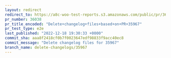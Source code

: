 ```yaml
---
layout: redirect
redirect_to: https://a8c-woo-test-reports.s3.amazonaws.com/public/pr/36038/e2e/index.html
pr_number: 36038
pr_title_encoded: "Delete+changelog+files+based+on+PR+35967"
pr_test_type: e2e
last_published: "2022-12-18 19:30:33 +0000"
commit_sha: aaa8f2418cf0b7f0023647edf98833f9acc40ec8
commit_message: "Delete changelog files for 35967"
branch_name: delete-changelogs/35967
---
```

